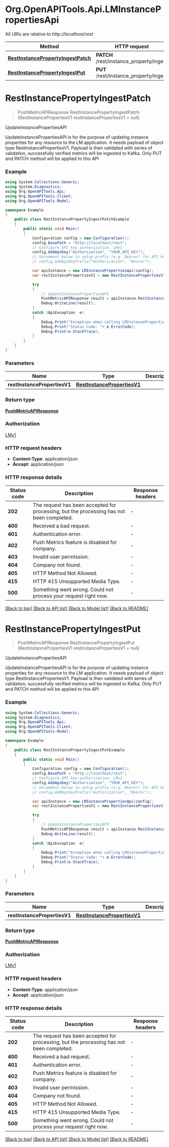 # Org.OpenAPITools.Api.LMInstancePropertiesApi

All URIs are relative to *http://localhost/rest*

Method | HTTP request | Description
------------- | ------------- | -------------
[**RestInstancePropertyIngestPatch**](LMInstancePropertiesApi.md#restinstancepropertyingestpatch) | **PATCH** /rest/instance_property/ingest | UpdateInstancePropertiesAPI
[**RestInstancePropertyIngestPut**](LMInstancePropertiesApi.md#restinstancepropertyingestput) | **PUT** /rest/instance_property/ingest | UpdateInstancePropertiesAPI


<a name="restinstancepropertyingestpatch"></a>
# **RestInstancePropertyIngestPatch**
> PushMetricAPIResponse RestInstancePropertyIngestPatch (RestInstancePropertiesV1 restInstancePropertiesV1 = null)

UpdateInstancePropertiesAPI

UpdateInstancePropertiesAPI is for the purpose of updating instance properties for any resource to the LM application. It needs payload of object type RestInstancePropertiesV1. Payload is then validated with series of validation, successfully verified metrics will be ingested to Kafka. Only PUT and PATCH method will be applied to this API

### Example
```csharp
using System.Collections.Generic;
using System.Diagnostics;
using Org.OpenAPITools.Api;
using Org.OpenAPITools.Client;
using Org.OpenAPITools.Model;

namespace Example
{
    public class RestInstancePropertyIngestPatchExample
    {
        public static void Main()
        {
            Configuration config = new Configuration();
            config.BasePath = "http://localhost/rest";
            // Configure API key authorization: LMv1
            config.AddApiKey("Authorization", "YOUR_API_KEY");
            // Uncomment below to setup prefix (e.g. Bearer) for API key, if needed
            // config.AddApiKeyPrefix("Authorization", "Bearer");

            var apiInstance = new LMInstancePropertiesApi(config);
            var restInstancePropertiesV1 = new RestInstancePropertiesV1(); // RestInstancePropertiesV1 |  (optional) 

            try
            {
                // UpdateInstancePropertiesAPI
                PushMetricAPIResponse result = apiInstance.RestInstancePropertyIngestPatch(restInstancePropertiesV1);
                Debug.WriteLine(result);
            }
            catch (ApiException  e)
            {
                Debug.Print("Exception when calling LMInstancePropertiesApi.RestInstancePropertyIngestPatch: " + e.Message );
                Debug.Print("Status Code: "+ e.ErrorCode);
                Debug.Print(e.StackTrace);
            }
        }
    }
}
```

### Parameters

Name | Type | Description  | Notes
------------- | ------------- | ------------- | -------------
 **restInstancePropertiesV1** | [**RestInstancePropertiesV1**](RestInstancePropertiesV1.md)|  | [optional] 

### Return type

[**PushMetricAPIResponse**](PushMetricAPIResponse.md)

### Authorization

[LMv1](../README.md#LMv1)

### HTTP request headers

 - **Content-Type**: application/json
 - **Accept**: application/json


### HTTP response details
| Status code | Description | Response headers |
|-------------|-------------|------------------|
| **202** | The request has been accepted for processing, but the processing has not been completed. |  -  |
| **400** | Received a bad request. |  -  |
| **401** | Authentication error. |  -  |
| **402** | Push Metrics feature is disabled for company. |  -  |
| **403** | Invalid user permission. |  -  |
| **404** | Company not found. |  -  |
| **405** | HTTP Method Not Allowed. |  -  |
| **415** | HTTP 415 Unsupported Media Type. |  -  |
| **500** | Something went wrong. Could not process your request right now. |  -  |

[[Back to top]](#) [[Back to API list]](../README.md#documentation-for-api-endpoints) [[Back to Model list]](../README.md#documentation-for-models) [[Back to README]](../README.md)

<a name="restinstancepropertyingestput"></a>
# **RestInstancePropertyIngestPut**
> PushMetricAPIResponse RestInstancePropertyIngestPut (RestInstancePropertiesV1 restInstancePropertiesV1 = null)

UpdateInstancePropertiesAPI

UpdateInstancePropertiesAPI is for the purpose of updating instance properties for any resource to the LM application. It needs payload of object type RestInstancePropertiesV1. Payload is then validated with series of validation, successfully verified metrics will be ingested to Kafka. Only PUT and PATCH method will be applied to this API

### Example
```csharp
using System.Collections.Generic;
using System.Diagnostics;
using Org.OpenAPITools.Api;
using Org.OpenAPITools.Client;
using Org.OpenAPITools.Model;

namespace Example
{
    public class RestInstancePropertyIngestPutExample
    {
        public static void Main()
        {
            Configuration config = new Configuration();
            config.BasePath = "http://localhost/rest";
            // Configure API key authorization: LMv1
            config.AddApiKey("Authorization", "YOUR_API_KEY");
            // Uncomment below to setup prefix (e.g. Bearer) for API key, if needed
            // config.AddApiKeyPrefix("Authorization", "Bearer");

            var apiInstance = new LMInstancePropertiesApi(config);
            var restInstancePropertiesV1 = new RestInstancePropertiesV1(); // RestInstancePropertiesV1 |  (optional) 

            try
            {
                // UpdateInstancePropertiesAPI
                PushMetricAPIResponse result = apiInstance.RestInstancePropertyIngestPut(restInstancePropertiesV1);
                Debug.WriteLine(result);
            }
            catch (ApiException  e)
            {
                Debug.Print("Exception when calling LMInstancePropertiesApi.RestInstancePropertyIngestPut: " + e.Message );
                Debug.Print("Status Code: "+ e.ErrorCode);
                Debug.Print(e.StackTrace);
            }
        }
    }
}
```

### Parameters

Name | Type | Description  | Notes
------------- | ------------- | ------------- | -------------
 **restInstancePropertiesV1** | [**RestInstancePropertiesV1**](RestInstancePropertiesV1.md)|  | [optional] 

### Return type

[**PushMetricAPIResponse**](PushMetricAPIResponse.md)

### Authorization

[LMv1](../README.md#LMv1)

### HTTP request headers

 - **Content-Type**: application/json
 - **Accept**: application/json


### HTTP response details
| Status code | Description | Response headers |
|-------------|-------------|------------------|
| **202** | The request has been accepted for processing, but the processing has not been completed. |  -  |
| **400** | Received a bad request. |  -  |
| **401** | Authentication error. |  -  |
| **402** | Push Metrics feature is disabled for company. |  -  |
| **403** | Invalid user permission. |  -  |
| **404** | Company not found. |  -  |
| **405** | HTTP Method Not Allowed. |  -  |
| **415** | HTTP 415 Unsupported Media Type. |  -  |
| **500** | Something went wrong. Could not process your request right now. |  -  |

[[Back to top]](#) [[Back to API list]](../README.md#documentation-for-api-endpoints) [[Back to Model list]](../README.md#documentation-for-models) [[Back to README]](../README.md)

